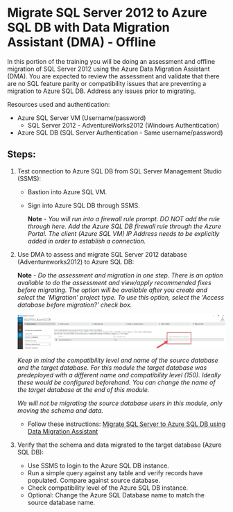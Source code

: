 # Migrate SQL Server 2012 to Azure SQL DB with Data Migration Assistant (DMA) - Offline

In this portion of the training you will be doing an assessment and offline migration of SQL Server 2012 using the Azure Data Migration Assistant (DMA). You are expected to review the assessment and validate that there are no SQL feature parity or compatibility issues that are preventing a migration to Azure SQL DB. Address any issues prior to migrating. 

Resources used and authentication: 
  - Azure SQL Server VM (Username/password)
    - SQL Server 2012 - AdventureWorks2012 (Windows Authentication)
  - Azure SQL DB (SQL Server Authentication - Same username/password)
 
 ## Steps:
 
1. Test connection to Azure SQL DB from SQL Server Management Studio (SSMS):
   - Bastion into Azure SQL VM. 
   - Sign into Azure SQL DB through SSMS. 
      
      **Note** - *You will run into a firewall rule prompt. DO NOT add the rule through here. Add the Azure SQL DB firewall rule through the Azure Portal. The client (Azure SQL VM) IP Address needs to be explicitly added in order to establish a connection.* 

2. Use DMA to assess and migrate SQL Server 2012 database (Adventureworks2012) to Azure SQL DB:
      
      **Note** - *Do the assessment and migration in one step. There is an option available to do the assessment and view/apply recommended fixes before migrating. The option will be available after you create and select the 'Migration' project type. To use this option, select the 'Access database before migration?' check box.* 
      
      ![Checkbox to access and apply recommendations before migrating](./images/Checkbox_AccessBeforeMigration.png)
      
      *Keep in mind the compatibility level and name of the source database and the target database. For this module the target database was predeployed with a different name and compatibility level (150). Ideally these would be configured beforehand. You can change the name of the target database at the end of this module.*
      
      *We will not be migrating the source database users in this module, only moving the schema and data.*
      
      - Follow these instructions: [Migrate SQL Server to Azure SQL DB using Data Migration Assistant](https://learn.microsoft.com/en-us/sql/dma/dma-migrateonpremsqltosqldb?view=sql-server-ver16)

3. Verify that the schema and data migrated to the target database (Azure SQL DB): 
    - Use SSMS to login to the Azure SQL DB instance. 
    - Run a simple query against any table and verify records have populated. Compare against source database. 
    - Check compatibility level of the Azure SQL DB instance. 
    - Optional: Change the Azure SQL Database name to match the source database name. 
